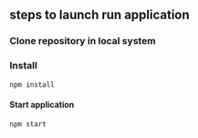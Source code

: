 
## steps to launch  run application
### Clone repository in local system

### Install

```
npm install
```

#### Start application

```
npm start
```
